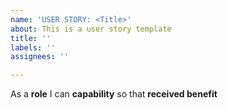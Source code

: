 ```yaml
---
name: 'USER STORY: <Title>'
about: This is a user story template
title: ''
labels: ''
assignees: ''

---
```


As a **role** I can **capability** so that **received benefit**
